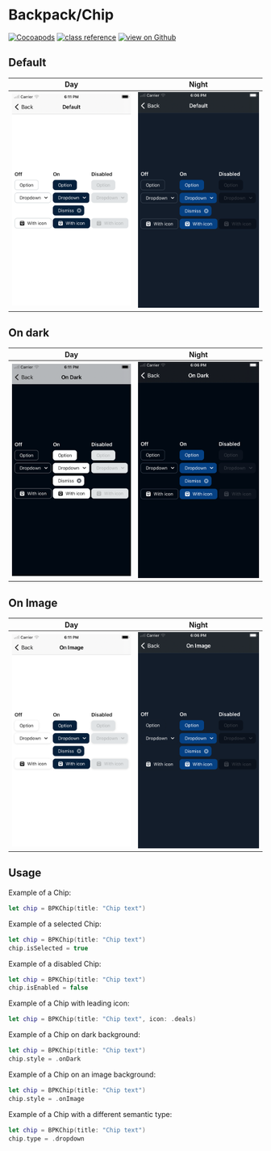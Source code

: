 # Backpack/Chip

[![Cocoapods](https://img.shields.io/cocoapods/v/Backpack.svg?style=flat)](https://cocoapods.org/pods/Backpack)
[![class reference](https://img.shields.io/badge/Class%20reference-iOS-blue)](https://backpack.github.io/ios/versions/latest/uikit/Classes/BPKChip.html)
[![view on Github](https://img.shields.io/badge/Source%20code-GitHub-lightgrey)](https://github.com/Skyscanner/backpack-ios/tree/main/Backpack/Chip)

## Default

| Day | Night |
| --- | --- |
| <img src="https://raw.githubusercontent.com/Skyscanner/backpack-ios/main/screenshots/iPhone-chip___default_lm.png" alt="" width="375" /> |<img src="https://raw.githubusercontent.com/Skyscanner/backpack-ios/main/screenshots/iPhone-chip___default_dm.png" alt="" width="375" /> |

## On dark

| Day | Night |
| --- | --- |
| <img src="https://raw.githubusercontent.com/Skyscanner/backpack-ios/main/screenshots/iPhone-chip___on-dark_lm.png" alt="" width="375" /> |<img src="https://raw.githubusercontent.com/Skyscanner/backpack-ios/main/screenshots/iPhone-chip___on-dark_dm.png" alt="" width="375" /> |

## On Image

| Day | Night |
| --- | --- |
| <img src="https://raw.githubusercontent.com/Skyscanner/backpack-ios/main/screenshots/iPhone-chip___on-image_lm.png" alt="" width="375" /> |<img src="https://raw.githubusercontent.com/Skyscanner/backpack-ios/main/screenshots/iPhone-chip___on-image_dm.png" alt="" width="375" /> |

## Usage

Example of a Chip: 
```swift
let chip = BPKChip(title: "Chip text")
```

Example of a selected Chip:
```swift
let chip = BPKChip(title: "Chip text")
chip.isSelected = true
```

Example of a disabled Chip:
```swift
let chip = BPKChip(title: "Chip text")
chip.isEnabled = false
```

Example of a Chip with leading icon:
```swift
let chip = BPKChip(title: "Chip text", icon: .deals)
```

Example of a Chip on dark background:
```swift
let chip = BPKChip(title: "Chip text")
chip.style = .onDark
```

Example of a Chip on an image background:
```swift
let chip = BPKChip(title: "Chip text")
chip.style = .onImage
```

Example of a Chip with a different semantic type:
```swift
let chip = BPKChip(title: "Chip text")
chip.type = .dropdown
```